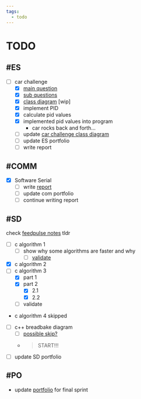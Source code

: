 ```yaml
---
tags:
  - todo
---
```


# TODO

## #ES

- [ ] car challenge
  - [x] [main question](<ES/notes.md#main question>)
  - [x] [sub questions](<ES/notes.md#sub questions>)
  - [x] [class diagram](<../ES/car challenge/class diagram.md>) [wip]
  - [x] implement PID
  - [x] calculate pid values
  - [x] implemented pid values into program
    - car rocks back and forth...
  - [ ] update [car challenge class diagram](<./../ES/car challenge/class diagram.md#class>)
  - [ ] update ES portfolio
  - [ ] write report

## #COMM

- [x] Software Serial
  - [ ] write [report](<./../notes/comm/uart report.md>)
  - [ ] update com portfolio
  - [ ] continue writing report

## #SD

check [feedpulse notes](<./feedpulse/2024-01-12-feedpulse-ronald.md>)
tldr

- [ ] c algorithm 1
  - [ ] show why some algorithms are faster and why
    - [ ] [validate](<./SD/bigONotes.md>)
- [x] c algorithm 2
- [ ] c algorithm 3
  - [x] part 1
  - [x] part 2
    - [x] 2.1
    - [x] 2.2
  - [ ] validate
- c algorithm 4 skipped
- [ ] c++ breadbake diagram
  - [ ] [possible skip?](<./comm/uart report.md#state-diagram>)
  - >START!!!
- [ ] update SD portfolio

## #PO

- update [portfolio](<https://fhict.instructure.com/accounts/1/external_tools/23360?launch_type=global_navigation>) for final sprint
